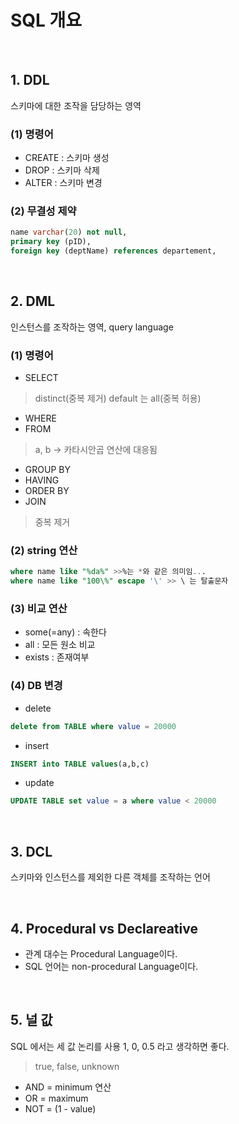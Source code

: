 # SQL 개요

</br>

## 1. DDL

스키마에 대한 조작을 담당하는 영역

### (1) 명령어

- CREATE : 스키마 생성
- DROP : 스키마 삭제
- ALTER : 스키마 변경

### (2) 무결성 제약

```sql
name varchar(20) not null,
primary key (pID),
foreign key (deptName) references departement,
```

</br>

## 2. DML

인스턴스를 조작하는 영역, query language

### (1) 명령어

- SELECT

>  distinct(중복 제거) default 는 all(중복 허용)

- WHERE
- FROM

> a, b → 카타시안곱 연산에 대응됨
>

- GROUP BY
- HAVING
- ORDER BY
- JOIN

> 중복 제거
>

### (2) string 연산

```sql
where name like "%da%" >>%는 *와 같은 의미임...
where name like "100\%" escape '\' >> \ 는 탈출문자
```

### (3) 비교 연산

- some(=any) : 속한다
- all : 모든 원소 비교
- exists : 존재여부

### (4) DB 변경

- delete

```sql
delete from TABLE where value = 20000
```

- insert

```sql
INSERT into TABLE values(a,b,c)
```

- update

```sql
UPDATE TABLE set value = a where value < 20000
```

</br>

## 3. DCL

스키마와 인스턴스를 제외한 다른 객체를 조작하는 언어 

</br>

## 4. Procedural vs Declareative

- 관계 대수는 Procedural Language이다.
- SQL 언어는 non-procedural Language이다.

</br>

## 5. 널 값

SQL 에서는 세 값 논리를 사용 1, 0, 0.5 라고 생각하면 좋다. 

> true, false, unknown

- AND = minimum 연산
- OR = maximum
- NOT = (1 - value)